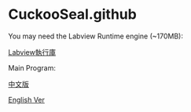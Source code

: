 # CuckooSeal.github

You may need the Labview Runtime engine (~170MB):

[Labview執行庫](https://1drv.ms/u/s!AvhWNtOlt0Aj3wkz5cES98a_ujJj)

Main Program:

[中文版](https://1drv.ms/u/s!AvhWNtOlt0Aj3xDtzVgMqrU6VzIo)

[English Ver](https://1drv.ms/u/s!AvhWNtOlt0Aj3xKT7m_37UYZ6D25)

